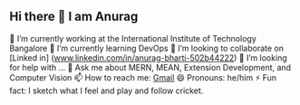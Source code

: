 ## Hi there 👋 I am Anurag

🔭 I’m currently working at the International Institute of Technology Bangalore
🌱 I’m currently learning DevOps
👯 I’m looking to collaborate on [Linked in] (www.linkedin.com/in/anurag-bharti-502b44222)
🤔 I’m looking for help with ...
💬 Ask me about MERN, MEAN, Extension Development, and Computer Vision
📫 How to reach me: [Gmail](bharti.4@iitj.ac.in)
😄 Pronouns: he/him
⚡ Fun fact: I sketch what I feel and play and follow cricket.

